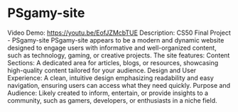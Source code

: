 # PSgamy-site
Video Demo: https://youtu.be/EofJZMcbTUE
Description: CS50 Final Project - PSgamy-site
PSgamy-site appears to be a modern and dynamic website designed to engage users with informative and well-organized content, such as technology, gaming, or creative projects. The site features:
Content Sections: A dedicated area for articles, blogs, or resources, showcasing high-quality content tailored for your audience.
Design and User Experience: A clean, intuitive design emphasizing readability and easy navigation, ensuring users can access what they need quickly.
Purpose and Audience: Likely created to inform, entertain, or provide insights to a community, such as gamers, developers, or enthusiasts in a niche field.
